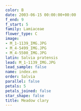 ```yaml
---
color: B
date: 2003-06-15 00:00:00+00:00
f_end: 9
f_start: 5
family: Lamiaceae
flower_type: C
image:
- M_1-1139_IMG.JPG
- M_4-5499_IMG.JPG
- M_4-5500_IMG.JPG
latin: Salvia pratensis
lead: M_1-1139_IMG.JPG
lead_sample: false
name: index.en
order: Salvia
parallel: false
petals: 5
petals_joined: false
star_shape: false
title: Meadow clary
---
```

